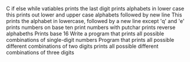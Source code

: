 C if else while vatiables
prints the last digit
prints alphabets in lower case
this prints out lower and upper case alphabets followed by new line
This prints the alphabet in lowercase, followed by a new line except 'q' and 'e'
prints numbers on base ten
print numbers with putchar
prints reverse alphabeths
Prints base 16
Write a program that prints all possible combinations of single-digit numbers
Program that prints all possible different combinations of two digits
prints all possible different combinations of three digits

